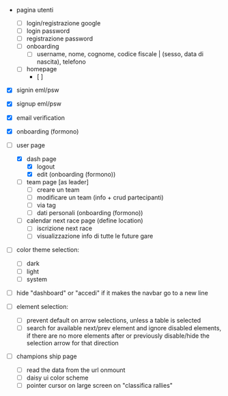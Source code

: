 - pagina utenti

  - [ ] login/registrazione google
  - [ ] login password
  - [ ] registrazione password
  - [ ] onboarding
    - [ ] username, nome, cognome, codice fiscale | (sesso, data di nascita), telefono
  - [ ] homepage
    - [ ]

- [x] signin eml/psw
- [x] signup eml/psw
- [x] email verification
- [x] onboarding (formono)
- [ ] user page

  - [x] dash page
    - [x] logout
    - [x] edit (onboarding (formono))
  - [ ] team page [as leader]
    - [ ] creare un team
    - [ ] modificare un team (info + crud partecipanti)
    - [ ] via tag
    - [ ] dati personali (onboarding (formono))
  - [ ] calendar next race page (define location)
    - [ ] iscrizione next race
    - [ ] visualizzazione info di tutte le future gare

- [ ] color theme selection:

  - [ ] dark
  - [ ] light
  - [ ] system

- [ ] hide "dashboard" or "accedi" if it makes the navbar go to a new line

- [ ] element selection:

  - [ ] prevent default on arrow selections, unless a table is selected
  - [ ] search for available next/prev element and ignore disabled elements, if there are no more elements after or previously disable/hide the selection arrow for that direction

- [ ] champions ship page
  - [ ] read the data from the url onmount
  - [ ] daisy ui color scheme
  - [ ] pointer cursor on large screen on "classifica rallies"
